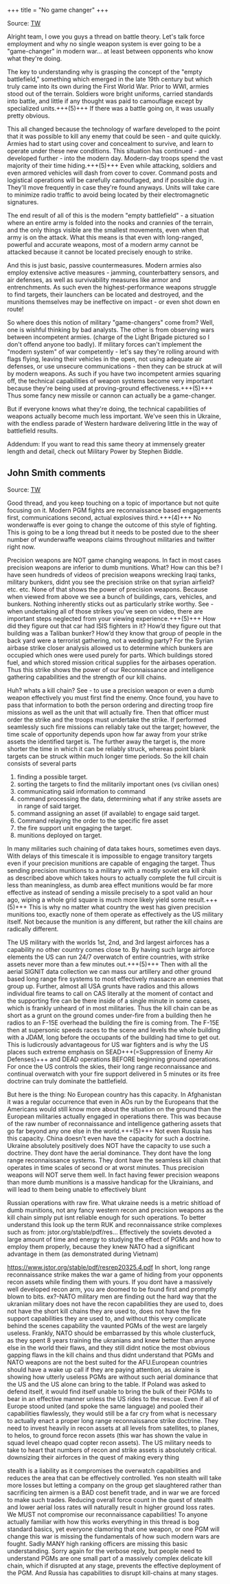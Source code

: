 +++
title = "No game changer"
+++

Source: [TW](https://threadreaderapp.com/thread/1537290958219333632.html)


Alright team, I owe you guys a thread on battle theory. Let's talk force employment and why no single weapon system is ever going to be a "game-changer" in modern war... at least between opponents who know what they're doing. 

The key to understanding why is grasping the concept of the "empty battlefield," something which emerged in the late 19th century but which truly came into its own during the First World War. Prior to WWI, armies stood out of the terrain. Soldiers wore bright uniforms, carried standards into battle, and little if any thought was paid to camouflage except by specialized units.+++(5)+++ If there was a battle going on, it was usually pretty obvious.

This all changed because the technology of warfare developed to the point that it was possible to kill any enemy that could be seen - and quite quickly. Armies had to start using cover and concealment to survive, and learn to operate under these new conditions. This situation has continued - and developed further - into the modern day. Modern-day troops spend the vast majority of their time hiding.+++(5)+++ Even while attacking, soldiers and even armored vehicles will dash from cover to cover. Command posts and logistical operations will be carefully camouflaged, and if possible dug in. They'll move frequently in case they're found anyways. Units will take care to minimize radio traffic to avoid being located by their electromagnetic signatures.

The end result of all of this is the modern "empty battlefield" - a situation where an entire army is folded into the nooks and crannies of the terrain, and the only things visible are the smallest movements, even when that army is on the attack. What this means is that even with long-ranged, powerful and accurate weapons, most of a modern army cannot be attacked because it cannot be located precisely enough to strike.

And this is just basic, passive countermeasures. Modern armies also employ extensive active measures - jamming, counterbattery sensors, and air defenses, as well as survivability measures like armor and entrenchments. As such even the highest-performance weapons struggle to find targets, their launchers can be located and destroyed, and the munitions themselves may be ineffective on impact - or even shot down en route!

So where does this notion of military "game-changers" come from? Well, one is wishful thinking by bad analysts. The other is from observing wars between incompetent armies. (charge of the Light Brigade pictured so I don't offend anyone too badly). If military forces can't implement the "modern system" of war competently - let's say they're rolling around with flags flying, leaving their vehicles in the open, not using adequate air defenses, or use unsecure communications - then they can be struck at will by modern weapons. As such if you have two incompetent armies squaring off, the technical capabilities of weapon systems become very important because they're being used at proving-ground effectiveness.+++(5)+++ Thus some fancy new missile or cannon can actually be a game-changer.

But if everyone knows what they're doing, the technical capabilities of weapons actually become much less important. We've seen this in Ukraine, with the endless parade of Western hardware delivering little in the way of battlefield results. 

Addendum: If you want to read this same theory at immensely greater length and detail, check out Military Power by Stephen Biddle.

## John Smith comments
Source: [TW](https://threadreaderapp.com/thread/1537310917746212865.html)

Good thread, and you keep touching on a topic of importance but not quite focusing on it. Modern PGM fights are reconnaissance based engagements first, communications second, actual explosives third.+++(4)+++ No wonderwaffe is ever going to change the outcome of this style of fighting. This is going to be a long thread but it needs to be posted due to the sheer number of wunderwaffe weapons claims throughout militaries and twitter right now. 

Precision weapons are NOT game changing weapons. In fact in most cases precision weapons are inferior to dumb munitions. What? How can this be? I have seen hundreds of videos of precision weapons wrecking Iraqi tanks, military bunkers, didnt you see the precision strike on that syrian airfield? etc. etc. None of that shows the power of precision weapons. Because when viewed from above we see a bunch of buildings, cars, vehicles, and bunkers. Nothing inherently sticks out as particularly strike worthy. See - when undertaking all of those strikes you've seen on video, there are important steps neglected from your viewing experience.+++(5)+++ How did they figure out that car had ISIS fighters in it? How’d they figure out that building was a Taliban bunker? How’d they know that group of people in the back yard were a terrorist gathering, not a wedding party? For the Syrian airbase strike closer analysis allowed us to determine which bunkers are occupied which ones were used purely for parts. Which buildings stored fuel, and which stored mission critical supplies for the airbases operation. Thus this strike shows the power of our Reconnaissance and intelligence gathering capabilities and the strength of our kill chains. 

Huh? whats a kill chain? See - to use a precision weapon or even a dumb weapon effectively you must first find the enemy. Once found, you have to pass that information to both the person ordering and directing troop fire missions as well as the unit that will actually fire. Then that officer must order the strike and the troops must undertake the strike. If performed seamlessly such fire missions can reliably take out the target; however, the time scale of opportunity depends upon how far away from your strike assets the identified target is. The further away the target is, the more shorter the time in which it can be reliably struck, whereas point blank targets can be struck within much longer time periods. So the kill chain consists of several parts 

1) finding a possible target.  
2) sorting the targets to find the militarily important ones (vs civilian ones)  
3) communicating said information to command 
4) command processing the data, determining what if any strike assets are in range of said target. 
5) command assigning an asset (if available) to engage said target.  
6) Command relaying the order to the specific fire asset 
7) the fire support unit engaging the target. 
8) munitions deployed on target. 
   
In many militaries such chaining of data takes hours, sometimes even days. With delays of this timescale it is impossible to engage transitory targets even if your precision munitions are capable of engaging the target. Thus sending precision munitions to a military with a mostly soviet era kill chain as described above which takes hours to actually complete the full circuit is less than meaningless, as dumb area effect munitions would be far more effective as instead of sending a missile precisely to a spot valid an hour ago, wiping a whole grid square is much more likely yield some result.+++(5)+++ This is why no matter what country the west has given precision munitions too, exactly none of them operate as effectively as the US military itself. Not because the munition is any different, but rather the kill chains are radically different. 

The US military with the worlds 1st, 2nd, and 3rd largest airforces has a capability no other country comes close to. By having such large airforce elements the US can run 24/7 overwatch of entire countries, with strike assets never more than a few minutes out.+++(5)+++ Then with all the aerial SIGNIT data collection we can mass our artillery and other ground based long range fire systems to most effectively massacre an enemies that group up. Further, almost all USA grunts have radios and this allows individual fire teams to call on CAS literally at the moment of contact and the supporting fire can be there inside of a single minute in some cases, which is frankly unheard of in most militaries. Thus the kill chain can be as short as a grunt on the ground comes under-fire from a building then he radios to an F-15E overhead the building the fire is coming from. The F-15E then at supersonic speeds races to the scene and levels the whole building with a JDAM, long before the occupants of the building had time to get out. This is ludicrously advantageous for US war fighters and is why the US places such extreme emphasis on SEAD+++(=Suppression of Enemy Air Defenses)+++ and DEAD operations BEFORE beginning ground operations. For once the US controls the skies, their long range reconnaissance and continual overwatch with your fire support delivered in 5 minutes or its free doctrine can truly dominate the battlefield. 

But here is the thing: No European country has this capacity. In Afghanistan it was a regular occurrence that even in AOs run by the Europeans that the Americans would still know more about the situation on the ground than the European militaries actually engaged in operations there. This was because of the raw number of reconnaissance and intelligence gathering assets that go far beyond any one else in the world.+++(5)+++ Not even Russia has this capacity. China doesn't even have the capacity for such a doctrine. Ukraine absolutely positively does NOT have the capacity to use such a doctrine. They dont have the aerial dominance. They dont have the long range reconnaissance systems. They dont have the seamless kill chain that operates in time scales of second or at worst minutes. Thus precision weapons will NOT serve them well. In fact having fewer precision weapons than more dumb munitions is a massive handicap for the Ukrainians, and will lead to them being unable to effectively blunt

 Russian operations with raw fire. What ukraine needs is a metric shitload of dumb munitions, not any fancy western recon and precision weapons as the kill chain simply put isnt reliable enough for such operations. To better understand this look up the term RUK and reconnaissance strike complexes such as from: jstor.org/stable/pdf/res… Effectively the soviets devoted a large amount of time and energy to studying the effect of PGMs and how to employ them properly, because they knew NATO had a significant advantage in them (as demonstrated during Vietnam)

https://www.jstor.org/stable/pdf/resrep20325.4.pdf In short, long range reconnaissance strike makes the war a game of hiding from your opponents recon assets while finding them with yours. If you dont have a massively well developed recon arm, you are doomed to be found first and promptly blown to bits. ex?-NATO military men are finding out the hard way that the ukranian military does not have the recon capabilities they are used to, does not have the short kill chains they are used to, does not have the fire support capabilities they are used to, and without this very complicate behind the scenes capability the vaunted PGMs of the west are largely useless. Frankly, NATO should be embarrassed by this whole clusterfuck, as they spent 8 years training the ukranians and knew better than anyone else in the world their flaws, and they still didnt notice the most obvious gapping flaws in the kill chains and thus didnt understand that PGMs and NATO weapons are not the best suited for the AFU.European countries should have a wake up call if they are paying attention, as ukraine is showing how utterly useless PGMs are without such aerial dominance that the US and the US alone can bring to the table. If Poland was asked to defend itself, it would find itself unable to bring the bulk of their PGMs to bear in an effective manner unless the US rides to the rescue. Even if all of Europe stood united (and spoke the same language) and pooled their capabilities flawlessly, they would still be a far cry from what is necessary to actually enact a proper long range reconnaissance strike doctrine. They need to invest heavily in recon assets at all levels from satellites, to planes, to helos, to ground force recon assets (this war has shown the value in squad level cheapo quad copter recon assets). The US military needs to take to heart that numbers of recon and strike assets is absolutely critical. downsizing their airforces in the quest of making every thing

 stealth is a liability as it compromises the overwatch capabilities and reduces the area that can be effectively controlled. Yes non stealth will take more losses but letting a company on the group get slaughtered rather than sacrificing ten airmen is a BAD cost benefit trade, and in war we are forced to make such trades. Reducing overall force count in the quest of stealth and lower aerial loss rates will naturally result in higher ground loss rates. We MUST not compromise our reconnaissance capabilities! To anyone actually familiar with how this works everything in this thread is bog standard basics, yet everyone clamoring that one weapon, or one PGM will change this war is missing the fundamentals of how such modern wars are fought. Sadly MANY high ranking officers are missing this basic understanding. Sorry again for the verbose reply, but people need to understand PGMs are one small part of a massively complex delicate kill chain, which if disrupted at any stage, prevents the effective deployment of the PGM. And Russia has capabilities to disrupt kill-chains at many stages. 

